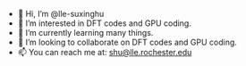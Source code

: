 - 👋 Hi, I’m @lle-suxinghu
- 👀 I’m interested in DFT codes and GPU coding.
- 🌱 I’m currently learning many things.
- 💞️ I’m looking to collaborate on DFT codes and GPU coding.
- 📫 You can reach me at: shu@lle.rochester.edu

<!---
lle-suxinghu/lle-suxinghu is a ✨ special ✨ repository because its `README.md` (this file) appears on your GitHub profile.
You can click the Preview link to take a look at your changes.
--->
